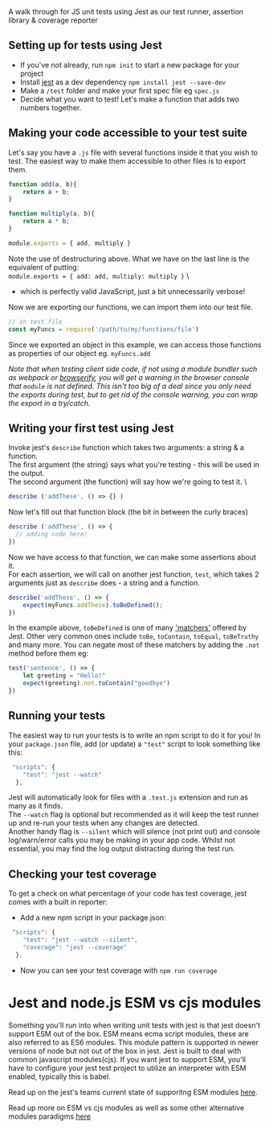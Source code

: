 A walk through for JS unit tests using Jest as our test runner, assertion library & coverage reporter

## Setting up for tests using Jest
- If you've not already, run `npm init` to start a new package for your project
- Install [jest](https://jestjs.io/) as a dev dependency `npm install jest --save-dev`
- Make a `/test` folder and make your first spec file eg `spec.js`
- Decide what you want to test! Let's make a function that adds two numbers together.

## Making your code accessible to your test suite
Let's say you have a `.js` file with several functions inside it that you wish to test. The easiest way to make them accessible to other files is to export them.

```js
function add(a, b){
    return a + b;
}

function multiply(a, b){
    return a * b;
}

module.exports = { add, multiply }
```

Note the use of destructuring above. What we have on the last line is the equivalent of putting: \
`module.exports = { add: add, multiply: multiply }` \
- which is perfectly valid JavaScript, just a bit unnecessarily verbose!

Now we are exporting our functions, we can import them into our test file.
```js
// in test file
const myFuncs = require('/path/to/my/functions/file')
```

Since we exported an object in this example, we can access those functions as properties of our object eg. `myFuncs.add`

_Note that when testing client side code, if not using a module bundler such as webpack or [browserify](https://github.com/getfutureproof/fp_guides_wiki/wiki/Browserify), you will get a warning in the browser console that `module` is not defined. This isn't too big of a deal since you only need the exports during test, but to get rid of the console warning, you can wrap the export in a try/catch._

## Writing your first test using Jest
Invoke jest's `describe` function which takes two arguments: a string & a function. \
The first argument (the string) says what you're testing - this will be used in the output. \
The second argument (the function) will say how we're going to test it. \

```js
describe ('addThese', () => {} )
```
Now let's fill out that function block (the bit in between the curly braces)
```js
describe ('addThese', () => {
  // adding code here!
})
```

Now we have access to that function, we can make some assertions about it. \
For each assertion, we will call on another jest function, `test`, which takes 2 arguments just as `describe` does - a string and a function. 
```js
describe('addThese', () => {
    expect(myFuncs.addThese).toBeDefined();
})
```

In the example above, `toBeDefined` is one of many ['matchers'](https://jestjs.io/docs/en/using-matchers) offered by Jest. Other very common ones include `toBe`, `toContain`, `toEqual`, `toBeTruthy` and many more. You can negate most of these matchers by adding the `.not` method before them eg: 
```js
test('sentence', () => {
    let greeting = "Hello!"
    expect(greeting).not.toContain("goodbye")
})
```

## Running your tests
The easiest way to run your tests is to write an npm script to do it for you! In your `package.json` file, add (or update) a `"test"` script to look something like this:
```js
 "scripts": {
    "test": "jest --watch"
  },
```
Jest will automatically look for files with a `.test.js` extension and run as many as it finds. \
The `--watch` flag is optional but recommended as it will keep the test runner up and re-run your tests when any changes are detected. \
Another handy flag is `--silent` which will silence (not print out) and console log/warn/error calls you may be making in your app code. Whilst not essential, you may find the log output distracting during the test run.


## Checking your test coverage
To get a check on what percentage of your code has test coverage, jest comes with a built in reporter:
- Add a new npm script in your package.json:
```js
 "scripts": {
    "test": "jest --watch --silent",
    "coverage": "jest --coverage"
  },
```
- Now you can see your test coverage with `npm run coverage`

# Jest and node.js ESM vs cjs modules

Something you'll run into when writing unit tests with jest is that jest doesn't support ESM out of the box. ESM means ecma script modules, these are also referred to as ES6 modules. This module pattern is supported in newer versions of node but not out of the box in jest. Jest is built to deal with common javascript modules(cjs). If you want jest to support ESM, you'll have to configure your jest test project to utilize an interpreter with ESM enabled, typically this is babel. 

Read up on the jest's teams current state of supporitng ESM modules [here](https://jestjs.io/docs/ecmascript-modules).

Read up more on ESM vs cjs modules as well as some other alternative modules paradigms [here](https://dev.to/iggredible/what-the-heck-are-cjs-amd-umd-and-esm-ikm)